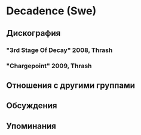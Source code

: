 # Decadence (Swe)



## Дискография

### "3rd Stage Of Decay" 2008, Thrash



### "Chargepoint" 2009, Thrash




## Отношения с другими группами


## Обсуждения


## Упоминания

